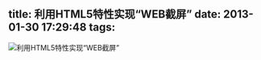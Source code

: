 title: 利用HTML5特性实现“WEB截屏”
date: 2013-01-30 17:29:48
tags:
---


![利用HTML5特性实现“WEB截屏”](http://img4.tbcdn.cn/L1/461/1/1729417400.jpg)